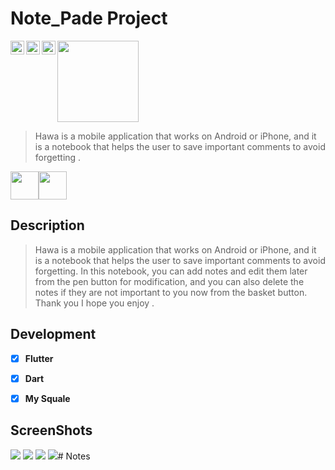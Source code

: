 # Note_Pade Project

<a href="https://twitter.com/OelshereifS">
  <img align="left" alt="Omar Elshereif | Twitter" width="22px" src="https://cdn.jsdelivr.net/npm/simple-icons@v3/icons/twitter.svg" /></a>
  <a href="https://www.linkedin.com/in/omar-elshereif-67605723a/">
  <img align="left" alt="Adarshreddyash LinkdeIN" width="22px" src="https://cdn.jsdelivr.net/npm/simple-icons@v3/icons/linkedin.svg" />
</a>
<a href="https://www.instagram.com/o.elshereif/">
  <img align="left" alt="Adarshreddyash Instagram" width="22px" src="https://cdn.jsdelivr.net/npm/simple-icons@v3/icons/instagram.svg" /></a>



<img src="images/note_pade.png" height="130">

> Hawa is a mobile application that works on Android or iPhone, and it is a notebook that helps the user to save important comments to avoid forgetting .

<img src="https://raw.githubusercontent.com/github/explore/80688e429a7d4ef2fca1e82350fe8e3517d3494d/topics/flutter/flutter.png" height="45"><img src="https://upload.wikimedia.org/wikipedia/commons/7/7e/Dart-logo.png" height="45">

## Description

> Hawa is a mobile application that works on Android or iPhone, and it is a notebook that helps the user to save important comments to avoid forgetting. In this notebook, you can add notes and edit them later from the pen button for modification, and you can also delete the notes if they are not important to you now from the basket button. Thank you I hope you enjoy .


## Development

* [x] **Flutter** 
* [x] **Dart**
* [x] **My Squale**


## ScreenShots

<img src="images/1Screen.png">
<img src="images/2Screen.png">
<img src="images/3Screen.png">
<img src="images/4Screen.png">#   N o t e s  
 